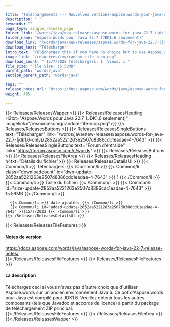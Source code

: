 ```yaml
---

title: "Téléchargements --- Nouvelles versions-aspose.words-pour-java-22.7- (JDK1.6-uniquement)"
description: " "
keywords: ""
page_type: single_release_page
folder_link: "/words/java/new-releases/aspose.words-for-java-22.7-(jdk1.6-only)/"
folder_name: "Aspose.Words pour Java 22.7 (JDK1.6 seulement)"
download_link: "/words/java/new-releases/aspose.words-for-java-22.7-(jdk1.6-only)/2852aa5221263e2507d8386cdc1eadae-4-7643"
download_text: "Télécharger"
intro_text: "Télécharger this if you have no choice but to use Aspose.Words on an old Java 6 environment. This JAR of Aspose.Words for Java is compiled for JDK1.6. Please get all other components (such as Javadoc and License agreements) from the main ZIP download package."
image_link: "/resources/img/random-file-icon.png"
download_count: " 15/7/2022 Téléchargers: 1  Views: 1 "
file_size: "File Size: 15.59MB"
parent_path: "words/java"
section_parent_path: "words/java"

tags: ""
release_notes_url: "https://docs.aspose.com/words/java/aspose-words-for-java-22-7-release-notes/"
weight: 405

---
```


{{< Releases/ReleasesWapper >}}
  {{< Releases/ReleasesHeading H2txt="Aspose.Words pour Java 22.7 (JDK1.6 seulement)" imagelink="/resources/img/random-file-icon.png">}}
  {{< Releases/ReleasesButtons >}}
    {{< Releases/ReleasesSingleButtons text="Télécharger" link="/words/java/new-releases/aspose.words-for-java-22.7-(jdk1.6-only)/2852aa5221263e2507d8386cdc1eadae-4-7643" >}}
    {{< Releases/ReleasesSingleButtons text="Forum d'entraide" link="https://forum.aspose.com/c/words" >}}
  {{< Releases/ReleasesButtons >}}
  {{< Releases/ReleasesFileArea >}}
    {{< Releases/ReleasesHeading h4txt="Détails du fichier">}}
    {{< Releases/ReleasesDetailsUl >}}
      {{< Common/li >}} Téléchargers: {{< /Common/li >}}
      {{< Common/li class="downloadcount" id="dwn-update-2852aa5221263e2507d8386cdc1eadae-4-7643" >}} 1 {{< /Common/li >}}
      {{< Common/li >}} Taille du fichier: {{< /Common/li >}}
      {{< Common/li id="size-update-2852aa5221263e2507d8386cdc1eadae-4-7643" >}} 15.59MB {{< /Common/li >}}

      {{< Common/li >}} date ajoutée: {{< /Common/li >}}
      {{< Common/li id="added-update-2852aa5221263e2507d8386cdc1eadae-4-7643" >}}15/7/2022 {{< /Common/li >}}
    {{< /Releases/ReleasesDetailsUl >}}

  {{< Releases/ReleasesFileFeatures >}}
      <h4>Notes de version</h4><div><a href='https://docs.aspose.com/words/java/aspose-words-for-java-22-7-release-notes/'>https://docs.aspose.com/words/java/aspose-words-for-java-22-7-release-notes/</a></div>
  {{< /Releases/ReleasesFileFeatures >}}
  {{< Releases/ReleasesFileFeatures >}}
      <h4>La description</h4><div class="HTMLDescription">Téléchargez ceci si vous n'avez pas d'autre choix que d'utiliser Aspose.words sur un ancien environnement Java 6. Ce pot d'Aspose.words pour Java est compilé pour JDK1.6. Veuillez obtenir tous les autres composants (tels que Javadoc et accords de licence) à partir du package de téléchargement ZIP principal.</div>
  {{< /Releases/ReleasesFileFeatures >}}
 {{< /Releases/ReleasesFileArea >}}
{{< /Releases/ReleasesWapper >}}


